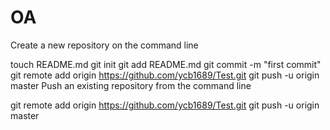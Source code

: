 OA
==

Create a new repository on the command line

touch README.md
git init
git add README.md
git commit -m "first commit"
git remote add origin https://github.com/ycb1689/Test.git
git push -u origin master
Push an existing repository from the command line

git remote add origin https://github.com/ycb1689/Test.git
git push -u origin master
